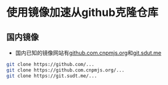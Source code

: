 # 使用镜像加速从github克隆仓库

## 国内镜像

* 国内已知的镜像网站有[github.com.cnpmjs.org](github.com.cnpmjs.org)和[git.sdut.me](git.sdut.me)

```sh
git clone https://github.com/...
git clone https://github.com.cnpmjs.org/...
git clone https://git.sudt.me/...
```

